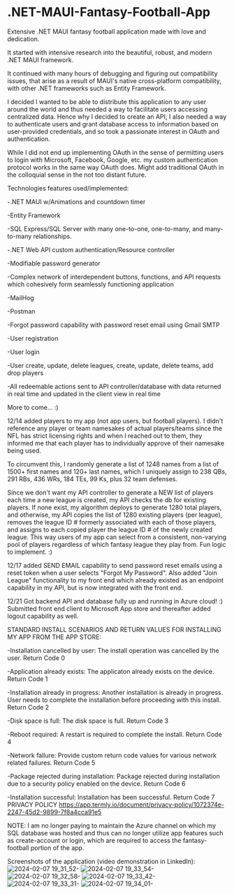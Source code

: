 # .NET-MAUI-Fantasy-Football-App

Extensive .NET MAUI fantasy football application made with love and dedication. 

It started with intensive research into the beautiful, robust, and modern .NET MAUI framework. 

It continued with many hours of debugging and figuring out compatibility issues, that arise as a result of MAUI's native cross-platform compatibility, with
other .NET frameworks such as Entity Framework. 

I decided I wanted to be able to distribute this application to any user around the world and thus needed a way
to facilitate users accessing centralized data. Hence why I decided to create an API; I also needed a way to authenticate users and grant database access to
information based on user-provided credentials, and so took a passionate interest in OAuth and authentication. 

While I did not end up implementing OAuth in the sense of permitting users to login with Microsoft, Facebook, Google, etc. my custom authentication protocol works in the same way OAuth does. Might add traditional OAuth in the colloquial sense in the not too distant future. 

Technologies features used/implemented: 

-.NET MAUI w/Animations and countdown timer

-Entity Framework

-SQL Express/SQL Server with many one-to-one, one-to-many, and many-to-many relationships.

-.NET Web API custom authentication/Resource controller

-Modifiable password generator

-Complex network of interdependent buttons, functions, and API requests which cohesively form seamlessly functioning application

-MailHog

-Postman

-Forgot password capability with password reset email using Gmail SMTP

-User registration

-User login

-User create, update, delete leagues, create, update, delete teams, add drop players

-All redeemable actions sent to API controller/database with data returned in real time and updated in the client view in real time

More to come... :)

12/14 added players to my app (not app users, but football players). I didn't reference any player or team namesakes of actual players/teams since the NFL has strict licensing rights and when I reached out to them, they informed me that each player has to individually approve of their namesake being used. 

To circumvent this, I randomly generate a list of 1248 names from a list of 1500+ first names and 120+ last names, which I uniquely assign to 238 QBs, 291 RBs, 436 WRs, 184 TEs, 99 Ks, plus 32 team defenses. 

Since we don't want my API controller to generate a NEW list of players each time a new league is created, my API checks the db for existing players. If none exist, my algorithm deploys to generate 1280 total players, and otherwise, my API copies the list of 1280 existing players (per league), removes the league ID # formerly associated with each of those players, and assigns to each copied player the league ID # of the newly created league. This way users of my app can select from a consistent, non-varying pool of players regardless of which fantasy league they play from. Fun logic to implement. :)

12/17 added SEND EMAIL capability to send password reset emails using a reset token when a user selects "Forgot My Password". Also added "Join League" functionality to my front end which already existed as an endpoint capability in my API, but is now integrated with the front end.


12/21 Got backend API and database fully up and running in Azure cloud! :) Submitted front end client to Microsoft App store and thereafter added logout capability as well.


STANDARD INSTALL SCENARIOS AND RETURN VALUES FOR INSTALLING MY APP FROM THE APP STORE:

-Installation cancelled by user: The install operation was cancelled by the user. Return Code 0

-Application already exists: The applicaton already exists on the device. Return Code 1

-Installation already in progress: Another installation is already in progress. User needs to complete the installation before proceeding with this install. Return Code 2

-Disk space is full: The disk space is full. Return Code 3

-Reboot required: A restart is required to complete the install. Return Code 4

-Network failure: Provide custom return code values for various network related failures. Return Code 5

-Package rejected during installation: Package rejected during installation due to a security policy enabled on the device. Return Code 6

-Installation successful: Installation has been successful. Return Code 7
PRIVACY POLICY
https://app.termly.io/document/privacy-policy/1072374e-2247-45d2-9899-7f8a4cca91e5

NOTE: I am no longer paying to maintain the Azure channel on which my SQL database was hosted and thus can no longer utilize app features such as create-account or login, which are required to access the fantasy-football portion of the app.

Screenshots of the application (video demonstration in LinkedIn):
![2024-02-07 19_31_52-](https://github.com/danwiener/.NET-MAUI-Fantasy-Football-App/assets/111164839/05264d79-97ba-4f55-a358-84fdbdb66dc7)
![2024-02-07 19_33_54-](https://github.com/danwiener/.NET-MAUI-Fantasy-Football-App/assets/111164839/10d6702e-4863-496d-8488-b96362cad706)
![2024-02-07 19_32_58-](https://github.com/danwiener/.NET-MAUI-Fantasy-Football-App/assets/111164839/978d8866-52c2-4f4b-bd19-69a6eb92d330)
![2024-02-07 19_33_42-](https://github.com/danwiener/.NET-MAUI-Fantasy-Football-App/assets/111164839/33d374e3-3fcb-48e4-98d0-7d2550808084)
![2024-02-07 19_33_31-](https://github.com/danwiener/.NET-MAUI-Fantasy-Football-App/assets/111164839/643ccfa8-67cf-4dc1-9684-25df0748c45f)
![2024-02-07 19_34_01-](https://github.com/danwiener/.NET-MAUI-Fantasy-Football-App/assets/111164839/a080a7a2-79a3-4349-8db5-7c27b89699a2)




